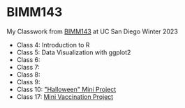 # BIMM143

My Classwork from [BIMM143](https://bioboot.github.io/bimm143_W23/) at UC San Diego Winter 2023

- Class 4: Introduction to R
- Class 5: Data Visualization with ggplot2
- Class 6:
- Class 7: 
- Class 8: 
- Class 9:
- Class 10: ["Halloween" Mini Project](https://github.com/Max96706/bimm143_github/blob/main/class10/class10lab.md)
- Class 17: [Mini Vaccination Project](https://github.com/Max96706/bimm143_github/blob/main/class17/class17.md)
